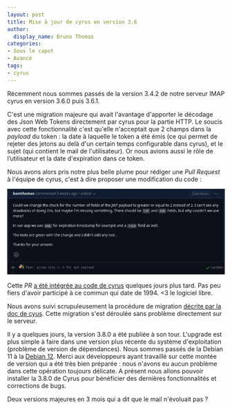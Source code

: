 ```yaml
---
layout: post
title: Mise à jour de cyrus en version 3.6
author:
  display_name: Bruno Thomas
categories:
- Sous le capot
- Avancé
tags:
- cyrus
---
```


Récemment nous sommes passés de la version 3.4.2 de notre serveur IMAP cyrus en version 3.6.0 puis 3.6.1.

C'est une migration majeure qui avait l'avantage d'apporter le décodage des Json Web Tokens directement par cyrus pour la partie HTTP. Le soucis avec cette fonctionnalité c'est qu'elle n'acceptait que 2 champs dans la *payload* du token : la date à laquelle le token a été émis (ce qui permet de rejeter des jetons au delà d'un certain temps configurable dans cyrus), et le sujet (qui contient le mail de l'utilisateur). Or nous avions aussi le rôle de l’utilisateur et la date d'expiration dans ce token.

Nous avons alors pris notre plus belle plume pour rédiger une *Pull Request* à l'équipe de cyrus, c'est à dire proposer une modification du code :

[![pull request](images/migration_cyrus/pull_request.png)](https://github.com/cyrusimap/cyrus-imapd/pull/4515)

Cette *PR* [a été intégrée au code de cyrus](https://github.com/cyrusimap/cyrus-imapd/pull/4526) quelques jours plus tard. Pas peu fiers d'avoir participé à ce commun qui date de 1994. <3 le logiciel libre.

Nous avons suivi scrupuleusement la procédure de migration [décrite par la doc de cyus](https://www.cyrusimap.org/imap/download/upgrade.html?highlight=migration). Cette migration s'est déroulée sans problème directement sur le serveur.

Il y a quelques jours, la version 3.8.0 a été publiée à son tour. L'upgrade est plus simple à faire dans une version plus récente du système d'exploitation (problème de version de dépendances). Nous sommes passés de la Debian 11 à la [Debian 12](https://www.debian.org/News/2023/20230610). Merci aux développeurs ayant travaillé sur cette montée de version qui a été très bien préparée : nous n'avons eu aucun problème dans cette opération toujours délicate. A présent nous allons pouvoir installer la 3.8.0 de Cyrus pour bénéficier des dernières fonctionnalités et corrections de bugs.

Deux versions majeures en 3 mois qui a dit que le mail n'évoluait pas ?
